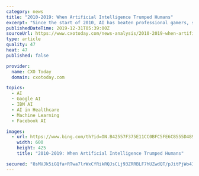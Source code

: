 ```yaml
---
category: news
title: "2010-2019: When Artificial Intelligence Trumped Humans"
excerpt: "Since the start of 2010, AI has beaten professional gamers, sparked a new age of digital innovation, and is now powering the self-driving car movement. The IBM Watson and DeepMind have already shown that machines can, in at least in some ways, outsmart humans. Many of us remembered, way back in 2012, Google showed how a computer can be used ..."
publishedDateTime: 2019-12-31T05:39:00Z
sourceUrl: https://www.cxotoday.com/news-analysis/2010-2019-when-artificial-intelligence-trumped-humans/
type: article
quality: 47
heat: 47
published: false

provider:
  name: CXO Today
  domain: cxotoday.com

topics:
  - AI
  - Google AI
  - IBM AI
  - AI in Healthcare
  - Machine Learning
  - Facebook AI

images:
  - url: https://www.bing.com/th?id=ON.B42557F375E11CC0BFC5FE6C8555D489
    width: 600
    height: 425
    title: "2010-2019: When Artificial Intelligence Trumped Humans"

secured: "8sMVJk5iGQfa+RTwa7lrWxCfRikRQJsCLj93ZRRBLF7hUZwdQT/pJitPjWo4I/MUNVsSLuKpMfnrOWwN7TACylwe7LTU7QNMs0Yo7SHfFx0EUXSOI4nI9/GRa9tlvJ+kWf1SKEztZNKEAGuYF0WuJ0Wo0FpyBPuaAoDWJZVkpXYuTpkBkvr3Dyj9wBztt893emyC76OP389SQLZcn2bh25ztt+MsMdYgbhOPQMwPTEGcEhwkrKWuyjJoJhI62Dgl+b2aXVQcADZ+aPU+1xMVNg==;Ul0U1E8q//IRl1AsN2K9jA=="
---
```


